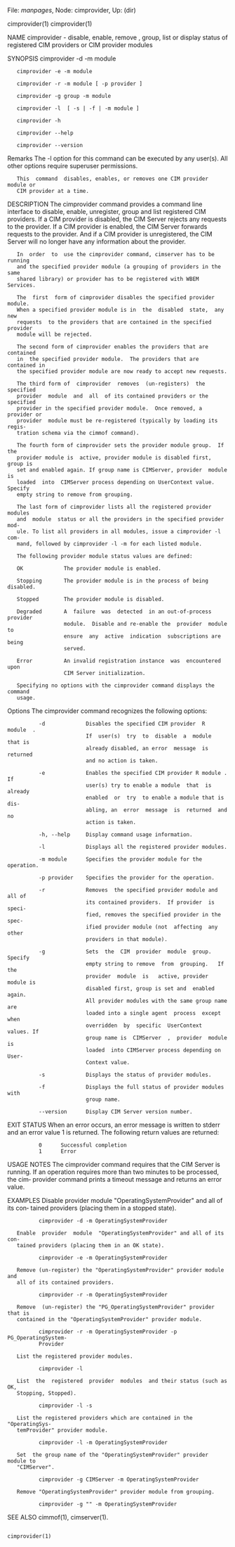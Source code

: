File: *manpages*,  Node: cimprovider,  Up: (dir)

cimprovider(1)                                                  cimprovider(1)



NAME
       cimprovider  -  disable, enable, remove , group, list or display status
       of registered CIM providers or CIM provider modules

SYNOPSIS
       cimprovider -d -m module

       cimprovider -e -m module

       cimprovider -r -m module [ -p provider ]

       cimprovider -g group -m module

       cimprovider -l  [ -s | -f | -m module ]

       cimprovider -h

       cimprovider --help

       cimprovider --version


   Remarks
       The -l option for this command can be  executed  by  any  user(s).  All
       other options require superuser permissions.

       This  command  disables, enables, or removes one CIM provider module or
       CIM provider at a time.

DESCRIPTION
       The cimprovider command provides a command line interface  to  disable,
       enable,  unregister, group and list registered CIM providers.  If a CIM
       provider is disabled, the  CIM  Server  rejects  any  requests  to  the
       provider.   If  a  CIM  provider  is  enabled,  the CIM Server forwards
       requests to the provider.  And if a CIM provider is  unregistered,  the
       CIM Server will no longer have any information about the provider.

       In  order  to  use the cimprovider command, cimserver has to be running
       and the specified provider module (a grouping of providers in the  same
       shared library) or provider has to be registered with WBEM Services.

       The  first  form of cimprovider disables the specified provider module.
       When a specified provider module is in  the  disabled  state,  any  new
       requests  to the providers that are contained in the specified provider
       module will be rejected.

       The second form of cimprovider enables the providers that are contained
       in  the specified provider module.  The providers that are contained in
       the specified provider module are now ready to accept new requests.

       The third form of  cimprovider  removes  (un-registers)  the  specified
       provider  module  and  all  of its contained providers or the specified
       provider in the specified provider module.  Once removed, a provider or
       provider  module must be re-registered (typically by loading its regis‐
       tration schema via the cimmof command).

       The fourth form of cimprovider sets the provider module group.  If  the
       provider module is  active, provider module is disabled first, group is
       set and enabled again. If group name is CIMServer, provider  module  is
       loaded  into  CIMServer process depending on UserContext value. Specify
       empty string to remove from grouping.

       The last form of cimprovider lists all the registered provider  modules
       and  module  status or all the providers in the specified provider mod‐
       ule. To list all providers in all modules, issue a cimprovider -l  com‐
       mand, followed by cimprovider -l -m for each listed module.

       The following provider module status values are defined:

       OK             The provider module is enabled.

       Stopping       The provider module is in the process of being disabled.

       Stopped        The provider module is disabled.

       Degraded       A  failure  was  detected  in an out-of-process provider
                      module.  Disable and re-enable the  provider  module  to
                      ensure  any  active  indication  subscriptions are being
                      served.

       Error          An invalid registration instance  was  encountered  upon
                      CIM Server initialization.

       Specifying no options with the cimprovider command displays the command
       usage.

   Options
       The cimprovider command recognizes the following options:

              -d             Disables the specified CIM provider  R  module  .
                             If  user(s)  try  to  disable  a  module  that is
                             already disabled, an error  message  is  returned
                             and no action is taken.

              -e             Enables the specified CIM provider R module .  If
                             user(s) try to enable a module  that  is  already
                             enabled  or  try  to enable a module that is dis‐
                             abling, an  error  message  is  returned  and  no
                             action is taken.

              -h, --help     Display command usage information.

              -l             Displays all the registered provider modules.

              -m module      Specifies the provider module for the operation.

              -p provider    Specifies the provider for the operation.

              -r             Removes  the specified provider module and all of
                             its contained providers.  If provider  is  speci‐
                             fied, removes the specified provider in the spec‐
                             ified provider module (not  affecting  any  other
                             providers in that module).

              -g             Sets  the  CIM  provider  module  group.  Specify
                             empty string to remove  from  grouping.   If  the
                             provider  module  is   active, provider module is
                             disabled first, group is set and  enabled  again.
                             All provider modules with the same group name are
                             loaded into a single agent  process  except  when
                             overridden  by  specific  UserContext  values. If
                             group name is  CIMServer  ,  provider  module  is
                             loaded  into CIMServer process depending on User‐
                             Context value.

              -s             Displays the status of provider modules.

              -f             Displays the full status of provider modules with
                             group name.

              --version      Display CIM Server version number.

EXIT STATUS
       When  an  error  occurs,  an  error message is written to stderr and an
       error value 1 is returned.  The following return values are returned:

              0      Successful completion
              1      Error

USAGE NOTES
       The cimprovider command requires that the CIM Server is running. If  an
       operation  requires  more  than  two  minutes to be processed, the cim‐
       provider command prints a timeout message and returns an error value.

EXAMPLES
       Disable provider module "OperatingSystemProvider" and all of  its  con‐
       tained providers (placing them in a stopped state).

              cimprovider -d -m OperatingSystemProvider

       Enable  provider  module  "OperatingSystemProvider" and all of its con‐
       tained providers (placing them in an OK state).

              cimprovider -e -m OperatingSystemProvider

       Remove (un-register) the "OperatingSystemProvider" provider module  and
       all of its contained providers.

              cimprovider -r -m OperatingSystemProvider

       Remove  (un-register) the "PG_OperatingSystemProvider" provider that is
       contained in the "OperatingSystemProvider" provider module.

              cimprovider -r -m OperatingSystemProvider -p PG_OperatingSystem‐
              Provider

       List the registered provider modules.

              cimprovider -l

       List  the  registered  provider  modules  and their status (such as OK,
       Stopping, Stopped).

              cimprovider -l -s

       List the registered providers which are contained in the "OperatingSys‐
       temProvider" provider module.

              cimprovider -l -m OperatingSystemProvider

       Set  the group name of the "OperatingSystemProvider" provider module to
       "CIMServer".

              cimprovider -g CIMServer -m OperatingSystemProvider

       Remove "OperatingSystemProvider" provider module from grouping.

              cimprovider -g "" -m OperatingSystemProvider

SEE ALSO
       cimmof(1), cimserver(1).



                                                                cimprovider(1)
